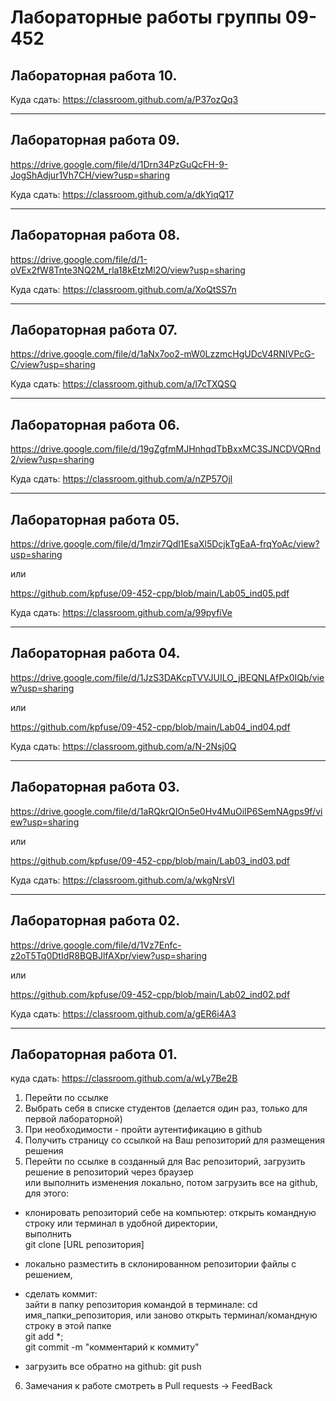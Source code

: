 # Лабораторные работы группы 09-452
## Лабораторная работа 10.




Куда сдать: https://classroom.github.com/a/P37ozQq3

---
## Лабораторная работа 09.

https://drive.google.com/file/d/1Drn34PzGuQcFH-9-JogShAdjur1Vh7CH/view?usp=sharing


Куда сдать: https://classroom.github.com/a/dkYiqQ17

---
## Лабораторная работа 08.

https://drive.google.com/file/d/1-oVEx2fW8Tnte3NQ2M_rla18kEtzMl2O/view?usp=sharing


Куда сдать: https://classroom.github.com/a/XoQtSS7n

---
## Лабораторная работа 07.

https://drive.google.com/file/d/1aNx7oo2-mW0LzzmcHgUDcV4RNIVPcG-C/view?usp=sharing



Куда сдать: https://classroom.github.com/a/l7cTXQSQ


---
## Лабораторная работа 06.

https://drive.google.com/file/d/19gZgfmMJHnhqdTbBxxMC3SJNCDVQRnd2/view?usp=sharing

Куда сдать: https://classroom.github.com/a/nZP57Ojl


---

## Лабораторная работа 05.

https://drive.google.com/file/d/1mzir7Qdl1EsaXl5DcjkTgEaA-frqYoAc/view?usp=sharing

или

https://github.com/kpfuse/09-452-cpp/blob/main/Lab05_ind05.pdf

Куда сдать: 
https://classroom.github.com/a/99pyfiVe

---
## Лабораторная работа 04.

https://drive.google.com/file/d/1JzS3DAKcpTVVJUILO_jBEQNLAfPx0IQb/view?usp=sharing

или

https://github.com/kpfuse/09-452-cpp/blob/main/Lab04_ind04.pdf

Куда сдать: 
https://classroom.github.com/a/N-2Nsj0Q

---

## Лабораторная работа 03.

https://drive.google.com/file/d/1aRQkrQIOn5e0Hv4MuOiIP6SemNAgps9f/view?usp=sharing

или

https://github.com/kpfuse/09-452-cpp/blob/main/Lab03_ind03.pdf

Куда сдать: 
https://classroom.github.com/a/wkgNrsVI

---

## Лабораторная работа 02.

https://drive.google.com/file/d/1Vz7Enfc-z2oT5Tq0DtIdR8BQBJlfAXpr/view?usp=sharing

или

https://github.com/kpfuse/09-452-cpp/blob/main/Lab02_ind02.pdf

Куда сдать: 
https://classroom.github.com/a/gER6i4A3

---
## Лабораторная работа 01.

куда сдать:  https://classroom.github.com/a/wLy7Be2B 

1. Перейти по ссылке 
2. Выбрать себя в списке студентов (делается один раз, только для первой лабораторной)
3. При необходимости - пройти аутентификацию в github
4. Получить страницу со ссылкой на Ваш репозиторий для размещения решения
5. Перейти по ссылке в созданный для Вас репозиторий, загрузить решение в репозиторий через браузер <br>
или выполнить изменения локально, потом загрузить все на github, для этого:
- клонировать репозиторий себе на компьютер: открыть командную строку или терминал в удобной директории, <br>выполнить <br>git clone [URL репозитория]
- локально разместить в склонированном репозитории файлы с решением,
- сделать коммит: <br>
  зайти в папку репозитория командой в терминале: cd имя_папки_репозитория, или заново открыть терминал/командную строку в этой папке<br>
  git add *;<br>
  git commit -m "комментарий к коммиту"<br>

- загрузить все обратно на github: git push
6. Замечания к работе смотреть в Pull requests -> FeedBack

